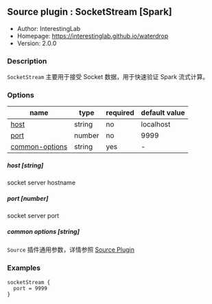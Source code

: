 ## Source plugin : SocketStream [Spark]

* Author: InterestingLab
* Homepage: https://interestinglab.github.io/waterdrop
* Version: 2.0.0

### Description

`SocketStream` 主要用于接受 Socket 数据，用于快速验证 Spark 流式计算。


### Options

| name | type | required | default value |
| --- | --- | --- | --- |
| [host](#host-string) | string | no | localhost |
| [port](#port-number) | number | no | 9999 |
| [common-options](#common-options-string)| string | yes | - |

##### host [string]

socket server hostname

##### port [number]

socket server port

##### common options [string]

`Source` 插件通用参数，详情参照 [Source Plugin](/zh-cn/v2/spark/configuration/source-plugins/)



### Examples

```
socketStream {
  port = 9999
}
```
